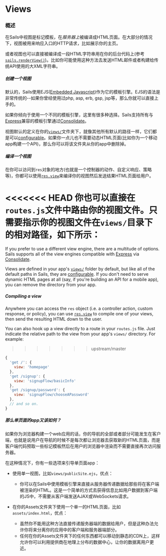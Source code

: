 # Views
### 概述
在Sails中视图是标记模板，在*服务器上*被编译成HTML页面。在大部分的情况下，视图被用来响应入口的HTTP请求，比如展示你的主页。

或者视图也可以直接被编译成一段HTML字符串用在你的后台代码上(参考[`sails.renderView()`](https://github.com/balderdashy/sails-docs/blob/master/PAGE_NEEDED.md))。比如你可能使用这种方法去发送HTML邮件或者构建给传统API使用的大XML字符串。

##### 创建一个视图
默认的，Sails使用EJS([Embedded Javascript](http://embeddedjs.com/))作为它的模板引擎。EJS的语法是非常传统的--如果你曾经使用过php, asp, erb, gsp, jsp等，那么你就可以直接上手的。

如果你倾向于使用一个不同的模板引擎，这里有很多种选择。Sails支持所有与[Express](https://github.com/balderdashy/sails-docs/blob/master/PAGE_NEEDED.md)兼容的模板引擎通过[Consolidate](https://github.com/visionmedia/consolidate.js/)。

视图默认的定义在你的[`views/`](http://sailsjs.org/documentation/anatomy/myApp/views)文件夹下，就像其他所有默认的路径一样，它们都是可以[configurable](https://github.com/balderdashy/sails-docs/blob/master/PAGE_NEEDED.md)。如果你一点儿也不需要动态HTML页面(比如你为一个移动app构建一个API)，那么你可以将该文件夹从你的app中删除掉。

##### 编译一个视图
在你可以访问到`res`对象的地方(也就是一个控制器的动作、自定义响应、策略等)，你都可以使用[`res.view`](http://sailsjs.org/documentation/reference/res/res.view.html)来编译你的视图然后发送结果HTML页面给用户。

<<<<<<< HEAD
你也可以直接在`routes.js`文件中路由你的视图文件。只需要指示你的视图文件在`views/`目录下的相对路径，如下所示：
=======
If you prefer to use a different view engine, there are a multitude of options.  Sails supports all of the view engines compatible with [Express](https://github.com/balderdashy/sails-docs/blob/master/PAGE_NEEDED.md) via [Consolidate](https://github.com/visionmedia/consolidate.js/).

Views are defined in your app's [`views/`](http://sailsjs.com/documentation/anatomy/myApp/views) folder by default, but like all of the default paths in Sails, they are [configurable](https://github.com/balderdashy/sails-docs/blob/master/PAGE_NEEDED.md).  If you don't need to serve dynamic HTML pages at all (say, if you're building an API for a mobile app), you can remove the directory from your app.


##### Compiling a view

Anywhere you can access the `res` object (i.e. a controller action, custom response, or policy), you can use [`res.view`](http://sailsjs.com/documentation/reference/res/res.view.html) to compile one of your views, then send the resulting HTML down to the user.

You can also hook up a view directly to a route in your `routes.js` file.  Just indicate the relative path to the view from your app's `views/` directory.  For example:
>>>>>>> upstream/master

```javascript
{
  'get /': {
    view: 'homepage'
  },
  'get /signup': {
    view: 'signupFlow/basicInfo'
  },
  'get /signup/password': {
    view: 'signupFlow/chooseAPassword'
  },
  // and so on.
}
```

##### 那么单页面的app又该如何？
如果你为浏览器构建一个web应用的话，你的导航的全部或者部分可能发生在客户端，也就是说用户在导航的时候不是每次都让浏览器去获取新的HTML页面，而是客户端代码预取一些标记模板然后在用户的浏览器中渲染而不需要直接再次访问服务器。

在这种情况下，你有一些选项来引导单页面app：

+ 使用单一视图，比如`views/publicSite.ejs`，优点：
    + 你可以在Sails中使用模板引擎来直接从服务器传递数据给那些将在客户端被渲染的HTML。这是一个简单的方式去获得信息比如用户数据到客户端的JS中，不需要从客户端发送AJAX或WebSockets请求。

+ 在你的Assets文件夹下使用一个单一的HTML页面，比如`assets/index.html`，优点：
    + 虽然你不能用这种方法直接传递服务器端的数据给用户，但是这种办法允许你将来分离你的应用中的客户端和服务器端部分。
    + 任何在你的Assets文件夹下的任何东西都可以移动到静态的CDN上，这样允许你可以利用提供商在地理上分布的数据中心，让你的数据离用户更近。


<docmeta name="displayName" value="Views">
